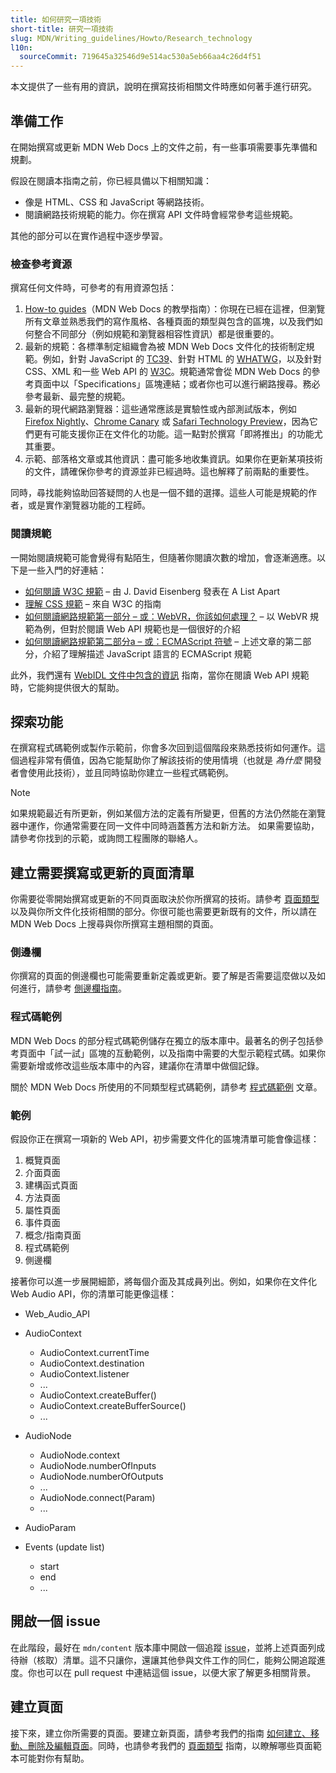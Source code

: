 ```yaml
---
title: 如何研究一項技術
short-title: 研究一項技術
slug: MDN/Writing_guidelines/Howto/Research_technology
l10n:
  sourceCommit: 719645a32546d9e514ac530a5eb66aa4c26d4f51
---
```


本文提供了一些有用的資訊，說明在撰寫技術相關文件時應如何著手進行研究。

## 準備工作

在開始撰寫或更新 MDN Web Docs 上的文件之前，有一些事項需要事先準備和規劃。

假設在閱讀本指南之前，你已經具備以下相關知識：

- 像是 HTML、CSS 和 JavaScript 等網路技術。
- 閱讀網路技術規範的能力。你在撰寫 API 文件時會經常參考這些規範。

其他的部分可以在實作過程中逐步學習。

### 檢查參考資源

撰寫任何文件時，可參考的有用資源包括：

1. [How-to guides](/zh-TW/docs/MDN/Writing_guidelines/Howto)（MDN Web Docs 的教學指南）：你現在已經在這裡，但瀏覽所有文章並熟悉我們的寫作風格、各種頁面的類型與包含的區塊，以及我們如何整合不同部分（例如規範和瀏覽器相容性資訊）都是很重要的。
2. 最新的規範：各標準制定組織會為被 MDN Web Docs 文件化的技術制定規範。例如，針對 JavaScript 的 [TC39](https://tc39.es/)、針對 HTML 的 [WHATWG](https://whatwg.org/)，以及針對 CSS、XML 和一些 Web API 的 [W3C](https://www.w3.org/)。規範通常會從 MDN Web Docs 的參考頁面中以「Specifications」區塊連結；或者你也可以進行網路搜尋。務必參考最新、最完整的規範。
3. 最新的現代網路瀏覽器：這些通常應該是實驗性或內部測試版本，例如 [Firefox Nightly](https://www.mozilla.org/en-US/firefox/channel/desktop/#nightly)、[Chrome Canary](https://www.google.com/intl/en/chrome/canary/) 或 [Safari Technology Preview](https://webkit.org/downloads/)，因為它們更有可能支援你正在文件化的功能。這一點對於撰寫「即將推出」的功能尤其重要。
4. 示範、部落格文章或其他資訊：盡可能多地收集資訊。如果你在更新某項技術的文件，請確保你參考的資源並非已經過時。這也解釋了前兩點的重要性。

同時，尋找能夠協助回答疑問的人也是一個不錯的選擇。這些人可能是規範的作者，或是實作瀏覽器功能的工程師。

### 閱讀規範

一開始閱讀規範可能會覺得有點陌生，但隨著你閱讀次數的增加，會逐漸適應。以下是一些入門的好連結：

- [如何閱讀 W3C 規範](https://alistapart.com/article/readspec/) – 由 J. David Eisenberg 發表在 A List Apart
- [理解 CSS 規範](https://www.w3.org/Style/CSS/read) – 來自 W3C 的指南
- [如何閱讀網路規範第一部分 – 或：WebVR，你該如何處理？](https://surma.dev/things/reading-specs/) – 以 WebVR 規範為例，但對於閱讀 Web API 規範也是一個很好的介紹
- [如何閱讀網路規範第二部分a – 或：ECMAScript 符號](https://surma.dev/things/reading-specs-2/) – 上述文章的第二部分，介紹了理解描述 JavaScript 語言的 ECMAScript 規範

此外，我們還有 [WebIDL 文件中包含的資訊](/zh-TW/docs/MDN/Writing_guidelines/Howto/Write_an_api_reference/Information_contained_in_a_WebIDL_file) 指南，當你在閱讀 Web API 規範時，它能夠提供很大的幫助。

## 探索功能

在撰寫程式碼範例或製作示範前，你會多次回到這個階段來熟悉技術如何運作。這個過程非常有價值，因為它能幫助你了解該技術的使用情境（也就是 _為什麼_ 開發者會使用此技術），並且同時協助你建立一些程式碼範例。

> [!NOTE]
> 如果規範最近有所更新，例如某個方法的定義有所變更，但舊的方法仍然能在瀏覽器中運作，你通常需要在同一文件中同時涵蓋舊方法和新方法。
> 如果需要協助，請參考你找到的示範，或詢問工程團隊的聯絡人。

## 建立需要撰寫或更新的頁面清單

你需要從零開始撰寫或更新的不同頁面取決於你所撰寫的技術。請參考 [頁面類型](/zh-TW/docs/MDN/Writing_guidelines/Page_structures/Page_types) 以及與你所文件化技術相關的部分。你很可能也需要更新既有的文件，所以請在 MDN Web Docs 上搜尋與你所撰寫主題相關的頁面。

### 側邊欄

你撰寫的頁面的側邊欄也可能需要重新定義或更新。要了解是否需要這麼做以及如何進行，請參考 [側邊欄指南](/zh-TW/docs/MDN/Writing_guidelines/Howto/Write_an_api_reference/Sidebars)。

### 程式碼範例

MDN Web Docs 的部分程式碼範例儲存在獨立的版本庫中。最著名的例子包括參考頁面中「試一試」區塊的互動範例，以及指南中需要的大型示範程式碼。如果你需要新增或修改這些版本庫中的內容，建議你在清單中做個記錄。

關於 MDN Web Docs 所使用的不同類型程式碼範例，請參考 [程式碼範例](/zh-TW/docs/MDN/Writing_guidelines/Page_structures/Code_examples) 文章。

### 範例

假設你正在撰寫一項新的 Web API，初步需要文件化的區塊清單可能會像這樣：

1. 概覽頁面
2. 介面頁面
3. 建構函式頁面
4. 方法頁面
5. 屬性頁面
6. 事件頁面
7. 概念/指南頁面
8. 程式碼範例
9. 側邊欄

接著你可以進一步展開細節，將每個介面及其成員列出。例如，如果你在文件化 Web Audio API，你的清單可能更像這樣：

- Web_Audio_API
- AudioContext

  - AudioContext.currentTime
  - AudioContext.destination
  - AudioContext.listener
  - ...
  - AudioContext.createBuffer()
  - AudioContext.createBufferSource()
  - ...

- AudioNode

  - AudioNode.context
  - AudioNode.numberOfInputs
  - AudioNode.numberOfOutputs
  - ...
  - AudioNode.connect(Param)
  - ...

- AudioParam
- Events (update list)

  - start
  - end
  - ...

## 開啟一個 issue

在此階段，最好在 `mdn/content` 版本庫中開啟一個追蹤 [issue](https://github.com/mdn/content/issues)，並將上述頁面列成待辦（核取）清單。這不只讓你，還讓其他參與文件工作的同仁，能夠公開追蹤進度。你也可以在 pull request 中連結這個 issue，以便大家了解更多相關背景。

## 建立頁面

接下來，建立你所需要的頁面。要建立新頁面，請參考我們的指南 [如何建立、移動、刪除及編輯頁面](/zh-TW/docs/MDN/Writing_guidelines/Howto/Creating_moving_deleting)。同時，也請參考我們的 [頁面類型](/zh-TW/docs/MDN/Writing_guidelines/Page_structures/Page_types) 指南，以瞭解哪些頁面範本可能對你有幫助。
